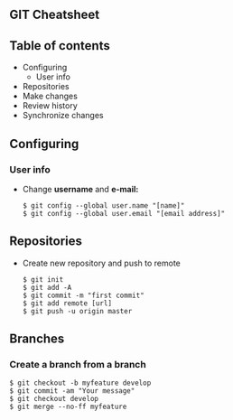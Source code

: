 ## GIT Cheatsheet

## Table of contents
* Configuring
	* User info
* Repositories
* Make changes
* Review history
* Synchronize changes

## Configuring
### User info
* Change **username** and **e-mail:**
	
	```git
	$ git config --global user.name "[name]"
	$ git config --global user.email "[email address]"
## Repositories
* Create new repository and push to remote

	```git
	$ git init
	$ git add -A
	$ git commit -m "first commit"
	$ git add remote [url]
	$ git push -u origin master
	
## Branches 
### Create a branch from a branch

```git
$ git checkout -b myfeature develop
$ git commit -am "Your message"
$ git checkout develop
$ git merge --no-ff myfeature
